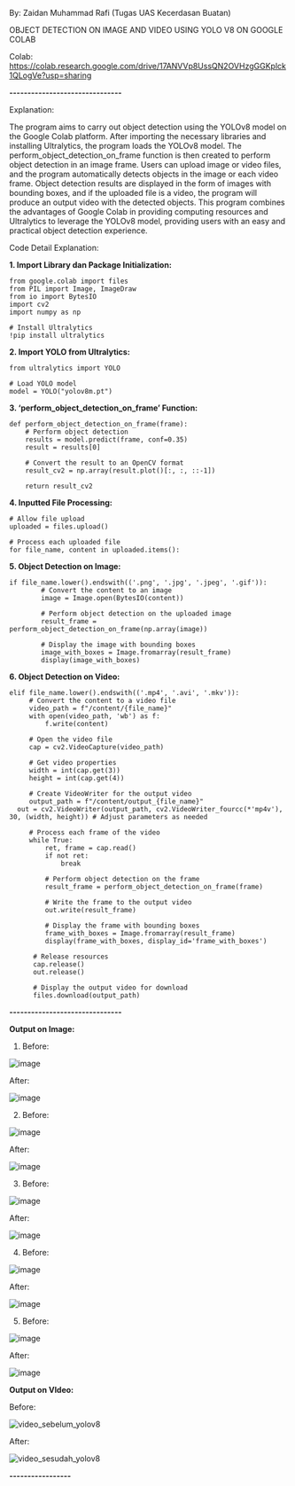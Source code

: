 By: Zaidan Muhammad Rafi (Tugas UAS Kecerdasan Buatan)

OBJECT DETECTION ON IMAGE AND VIDEO USING YOLO V8 ON GOOGLE COLAB

Colab: https://colab.research.google.com/drive/17ANVVp8UssQN2OVHzgGGKplck1QLogVe?usp=sharing

**-------------------------------**

Explanation:

The program aims to carry out object detection using the YOLOv8 model on the Google Colab platform. After importing the necessary libraries and installing Ultralytics, the program loads the YOLOv8 model. The perform_object_detection_on_frame function is then created to perform object detection in an image frame. Users can upload image or video files, and the program automatically detects objects in the image or each video frame. Object detection results are displayed in the form of images with bounding boxes, and if the uploaded file is a video, the program will produce an output video with the detected objects. This program combines the advantages of Google Colab in providing computing resources and Ultralytics to leverage the YOLOv8 model, providing users with an easy and practical object detection experience.


Code Detail Explanation:
	
**1.	Import Library dan Package Initialization:**
```
from google.colab import files
from PIL import Image, ImageDraw
from io import BytesIO
import cv2
import numpy as np

# Install Ultralytics
!pip install ultralytics
```

**2.	Import YOLO from Ultralytics:**
```
from ultralytics import YOLO

# Load YOLO model
model = YOLO("yolov8m.pt")
```

**3.	‘perform_object_detection_on_frame’ Function:**
```
def perform_object_detection_on_frame(frame):
    # Perform object detection
    results = model.predict(frame, conf=0.35)
    result = results[0]
    
    # Convert the result to an OpenCV format
    result_cv2 = np.array(result.plot()[:, :, ::-1])

    return result_cv2
```

**4.	Inputted File Processing:**
```
# Allow file upload
uploaded = files.upload()

# Process each uploaded file
for file_name, content in uploaded.items():
```

**5.	Object Detection on Image:**
```
if file_name.lower().endswith(('.png', '.jpg', '.jpeg', '.gif')):
        # Convert the content to an image
        image = Image.open(BytesIO(content))

        # Perform object detection on the uploaded image
        result_frame = perform_object_detection_on_frame(np.array(image))

        # Display the image with bounding boxes
        image_with_boxes = Image.fromarray(result_frame)
        display(image_with_boxes)
```

**6.	Object Detection on Video:**
```
elif file_name.lower().endswith(('.mp4', '.avi', '.mkv')):
     # Convert the content to a video file
     video_path = f"/content/{file_name}"
     with open(video_path, 'wb') as f:
         f.write(content)

     # Open the video file
     cap = cv2.VideoCapture(video_path)

     # Get video properties
     width = int(cap.get(3))
     height = int(cap.get(4))

     # Create VideoWriter for the output video
     output_path = f"/content/output_{file_name}"
  out = cv2.VideoWriter(output_path, cv2.VideoWriter_fourcc(*'mp4v'), 30, (width, height)) # Adjust parameters as needed

     # Process each frame of the video
     while True:
         ret, frame = cap.read()
         if not ret:
             break

         # Perform object detection on the frame
         result_frame = perform_object_detection_on_frame(frame)

         # Write the frame to the output video
         out.write(result_frame)

         # Display the frame with bounding boxes
         frame_with_boxes = Image.fromarray(result_frame)
         display(frame_with_boxes, display_id='frame_with_boxes')

      # Release resources
      cap.release()
      out.release()

      # Display the output video for download
      files.download(output_path)
```

**-------------------------------**

**Output on Image:**
1. Before:

![image](https://github.com/zaidanrafi/Object-detection-on-image-and-video-using-YOLO-v8/assets/41849571/df3803a2-65f8-4b43-806d-c385f5734f16)

After:

![image](https://github.com/zaidanrafi/Object-detection-on-image-and-video-using-YOLO-v8/assets/41849571/ccdf1b4d-bd96-4ac1-aebd-0aa78f219a29)


2. Before:
   
![image](https://github.com/zaidanrafi/Object-detection-on-image-and-video-using-YOLO-v8/assets/41849571/e87d6f79-08fe-4426-bee7-b0134aee9474)

After:

![image](https://github.com/zaidanrafi/Object-detection-on-image-and-video-using-YOLO-v8/assets/41849571/be7b8716-334c-44c0-8afb-71e330448dda)


3. Before:

![image](https://github.com/zaidanrafi/Object-detection-on-image-and-video-using-YOLO-v8/assets/41849571/cc18be2f-c959-4753-8e9c-f98e1fe8ccbf)

After:

![image](https://github.com/zaidanrafi/Object-detection-on-image-and-video-using-YOLO-v8/assets/41849571/8359ce01-4d18-4ab1-b536-b3c3b5c54a4d)


4. Before:

![image](https://github.com/zaidanrafi/Object-detection-on-image-and-video-using-YOLO-v8/assets/41849571/9b808cea-078d-462a-a845-6b84fb2ba52a)

After:

![image](https://github.com/zaidanrafi/Object-detection-on-image-and-video-using-YOLO-v8/assets/41849571/cfa64b19-553e-44c6-b766-6648e8c466fb)


5. Before:

![image](https://github.com/zaidanrafi/Object-detection-on-image-and-video-using-YOLO-v8/assets/41849571/d6a2d1ec-d2ec-46b9-b097-47799038881c)

After:

![image](https://github.com/zaidanrafi/Object-detection-on-image-and-video-using-YOLO-v8/assets/41849571/5e6c1114-d6fe-4a5f-b601-c6235f4029f8)


**Output on VIdeo:**

Before:


![video_sebelum_yolov8](https://github.com/zaidanrafi/Object-detection-on-image-and-video-using-YOLO-v8/assets/41849571/b0e84225-b38d-4c12-8c49-60f2fe59abed)



After:

![video_sesudah_yolov8](https://github.com/zaidanrafi/Object-detection-on-image-and-video-using-YOLO-v8/assets/41849571/ae7de3bf-c65d-489a-9f41-47848c95d5ad)


**-----------------**
